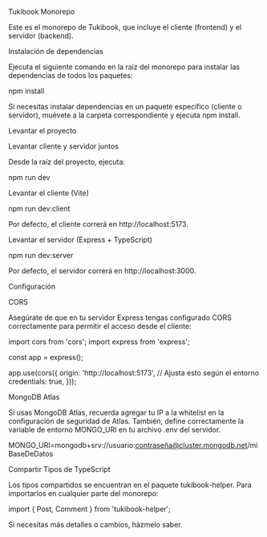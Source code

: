 Tukibook Monorepo

Este es el monorepo de Tukibook, que incluye el cliente (frontend) y el servidor (backend).

Instalación de dependencias

Ejecuta el siguiente comando en la raíz del monorepo para instalar las dependencias de todos los paquetes:

npm install

Si necesitas instalar dependencias en un paquete específico (cliente o servidor), muévete a la carpeta correspondiente y ejecuta npm install.

Levantar el proyecto

Levantar cliente y servidor juntos

Desde la raíz del proyecto, ejecuta:

npm run dev

Levantar el cliente (Vite)

npm run dev:client

Por defecto, el cliente correrá en http://localhost:5173.

Levantar el servidor (Express + TypeScript)

npm run dev:server

Por defecto, el servidor correrá en http://localhost:3000.

Configuración

CORS

Asegúrate de que en tu servidor Express tengas configurado CORS correctamente para permitir el acceso desde el cliente:

import cors from 'cors';
import express from 'express';

const app = express();

app.use(cors({
origin: 'http://localhost:5173', // Ajusta esto según el entorno
credentials: true,
}));

MongoDB Atlas

Si usas MongoDB Atlas, recuerda agregar tu IP a la whitelist en la configuración de seguridad de Atlas. También, define correctamente la variable de entorno MONGO_URI en tu archivo .env del servidor.

MONGO_URI=mongodb+srv://usuario:contraseña@cluster.mongodb.net/miBaseDeDatos

Compartir Tipos de TypeScript

Los tipos compartidos se encuentran en el paquete tukibook-helper. Para importarlos en cualquier parte del monorepo:

import { Post, Comment } from 'tukibook-helper';

Si necesitas más detalles o cambios, házmelo saber.
